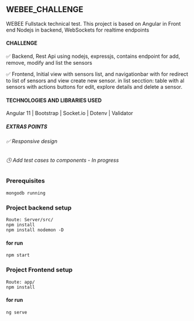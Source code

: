 ## WEBEE_CHALLENGE

WEBEE Fullstack technical test. This project is based on Angular in Front end Nodejs in backend, WebSockets for realtime endpoints

#### CHALLENGE
✅ Backend, Rest Api using nodejs, expressjs, contains endpoint for add, remove, modify and list the sensors


✅ Frontend, Initial view with sensors list, and navigationbar with for redirect to list of sensors and view create new sensor.
in list secction: table with al sensors with actions buttons for edit, explore details and delete a sensor.


#### TECHNOLOGIES AND LIBRARIES USED

Angular 11 | Bootstrap | Socket.io | Dotenv | Validator

##### EXTRAS POINTS
###### ✅ Responsive design
###### 🕒 Add test cases to components - In progress

### Prerequisites
```
mongodb running
```

### Project backend setup
```
Route: Server/src/
npm install
npm install nodemon -D
```

#### for run
```
npm start
```

### Project Frontend setup
```
Route: app/
npm install
```

#### for run
```
ng serve
```

